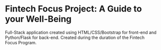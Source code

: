 # Fintech Focus Project: A Guide to your Well-Being

Full-Stack application created using HTML/CSS/Bootstrap for front-end and Python/Flask for back-end. Created during the duration of the Fintech Focus Program. 
